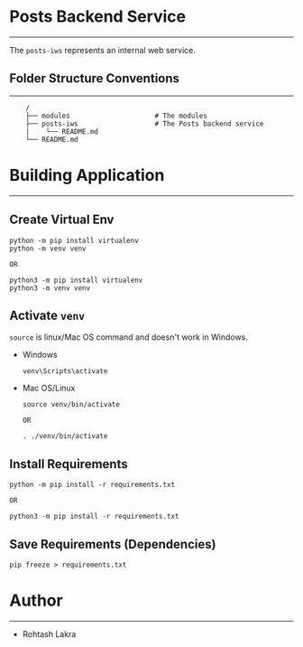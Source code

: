 # Posts Backend Service

---

The ```posts-iws``` represents an internal web service.


## Folder Structure Conventions

---

```
    /
    ├── modules                     # The modules
    ├── posts-iws                   # The Posts backend service
    |    └── README.md
    └── README.md
```


# Building Application

---


## Create Virtual Env
```shell
python -m pip install virtualenv
python -m venv venv

OR

python3 -m pip install virtualenv
python3 -m venv venv
```

## Activate ```venv```

```source``` is linux/Mac OS command and doesn't work in Windows.

- Windows

    ```shell
    venv\Scripts\activate
    ```

- Mac OS/Linux

    ```shell
    source venv/bin/activate
  
  OR
  
    . ./venv/bin/activate  
    ```


## Install Requirements

```shell
python -m pip install -r requirements.txt

OR

python3 -m pip install -r requirements.txt
```

## Save Requirements (Dependencies)
```shell
pip freeze > requirements.txt
```


# Author

---

- Rohtash Lakra
